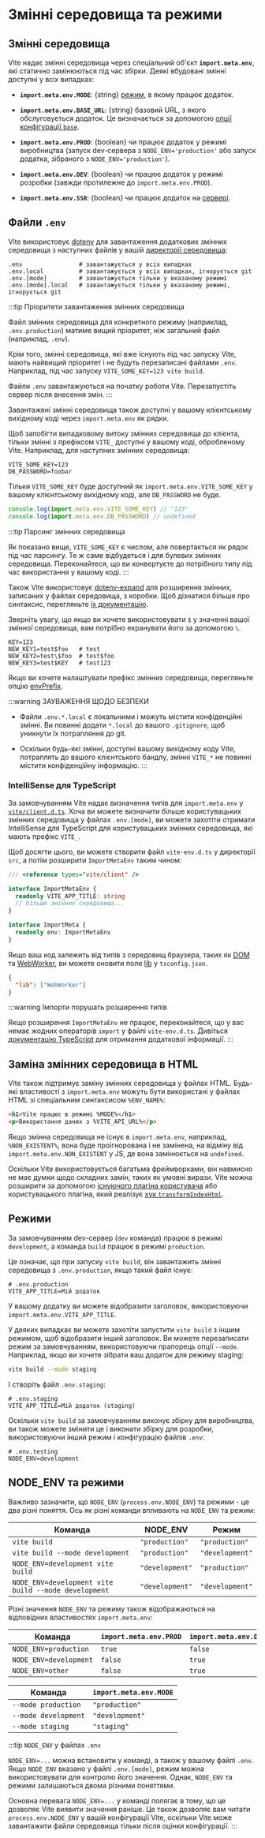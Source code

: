# Змінні середовища та режими

## Змінні середовища

Vite надає змінні середовища через спеціальний об'єкт **`import.meta.env`**, які статично замінюються під час збірки. Деякі вбудовані змінні доступні у всіх випадках:

- **`import.meta.env.MODE`**: {string} [режим](#режими), в якому працює додаток.

- **`import.meta.env.BASE_URL`**: {string} базовий URL, з якого обслуговується додаток. Це визначається за допомогою [опції конфігурації `base`](/config/shared-options.md#base).

- **`import.meta.env.PROD`**: {boolean} чи працює додаток у режимі виробництва (запуск dev-сервера з `NODE_ENV='production'` або запуск додатка, зібраного з `NODE_ENV='production'`).

- **`import.meta.env.DEV`**: {boolean} чи працює додаток у режимі розробки (завжди протилежне до `import.meta.env.PROD`).

- **`import.meta.env.SSR`**: {boolean} чи працює додаток на [сервері](./ssr.md#conditional-logic).

## Файли `.env`

Vite використовує [dotenv](https://github.com/motdotla/dotenv) для завантаження додаткових змінних середовища з наступних файлів у вашій [директорії середовища](/config/shared-options.md#envdir):

```
.env                # завантажується у всіх випадках
.env.local          # завантажується у всіх випадках, ігнорується git
.env.[mode]         # завантажується тільки у вказаному режимі
.env.[mode].local   # завантажується тільки у вказаному режимі, ігнорується git
```

:::tip Пріоритети завантаження змінних середовища

Файл змінних середовища для конкретного режиму (наприклад, `.env.production`) матиме вищий пріоритет, ніж загальний файл (наприклад, `.env`).

Крім того, змінні середовища, які вже існують під час запуску Vite, мають найвищий пріоритет і не будуть перезаписані файлами `.env`. Наприклад, під час запуску `VITE_SOME_KEY=123 vite build`.

Файли `.env` завантажуються на початку роботи Vite. Перезапустіть сервер після внесення змін.
:::

Завантажені змінні середовища також доступні у вашому клієнтському вихідному коді через `import.meta.env` як рядки.

Щоб запобігти випадковому витоку змінних середовища до клієнта, тільки змінні з префіксом `VITE_` доступні у вашому коді, обробленому Vite. Наприклад, для наступних змінних середовища:

```[.env]
VITE_SOME_KEY=123
DB_PASSWORD=foobar
```

Тільки `VITE_SOME_KEY` буде доступний як `import.meta.env.VITE_SOME_KEY` у вашому клієнтському вихідному коді, але `DB_PASSWORD` не буде.

```js
console.log(import.meta.env.VITE_SOME_KEY) // "123"
console.log(import.meta.env.DB_PASSWORD) // undefined
```

:::tip Парсинг змінних середовища

Як показано вище, `VITE_SOME_KEY` є числом, але повертається як рядок під час парсингу. Те ж саме відбудеться і для булевих змінних середовища. Переконайтеся, що ви конвертуєте до потрібного типу під час використання у вашому коді.
:::

Також Vite використовує [dotenv-expand](https://github.com/motdotla/dotenv-expand) для розширення змінних, записаних у файлах середовища, з коробки. Щоб дізнатися більше про синтаксис, перегляньте [їх документацію](https://github.com/motdotla/dotenv-expand#what-rules-does-the-expansion-engine-follow).

Зверніть увагу, що якщо ви хочете використовувати `$` у значенні вашої змінної середовища, вам потрібно екранувати його за допомогою `\`.

```[.env]
KEY=123
NEW_KEY1=test$foo   # test
NEW_KEY2=test\$foo  # test$foo
NEW_KEY3=test$KEY   # test123
```

Якщо ви хочете налаштувати префікс змінних середовища, перегляньте опцію [envPrefix](/config/shared-options.html#envprefix).

:::warning ЗАУВАЖЕННЯ ЩОДО БЕЗПЕКИ

- Файли `.env.*.local` є локальними і можуть містити конфіденційні змінні. Ви повинні додати `*.local` до вашого `.gitignore`, щоб уникнути їх потрапляння до git.

- Оскільки будь-які змінні, доступні вашому вихідному коду Vite, потраплять до вашого клієнтського бандлу, змінні `VITE_*` не повинні містити конфіденційну інформацію.
  :::

### IntelliSense для TypeScript

За замовчуванням Vite надає визначення типів для `import.meta.env` у [`vite/client.d.ts`](https://github.com/vitejs/vite/blob/main/packages/vite/client.d.ts). Хоча ви можете визначити більше користувацьких змінних середовища у файлах `.env.[mode]`, ви можете захотіти отримати IntelliSense для TypeScript для користувацьких змінних середовища, які мають префікс `VITE_`.

Щоб досягти цього, ви можете створити файл `vite-env.d.ts` у директорії `src`, а потім розширити `ImportMetaEnv` таким чином:

```typescript [vite-env.d.ts]
/// <reference types="vite/client" />

interface ImportMetaEnv {
  readonly VITE_APP_TITLE: string
  // більше змінних середовища...
}

interface ImportMeta {
  readonly env: ImportMetaEnv
}
```

Якщо ваш код залежить від типів з середовищ браузера, таких як [DOM](https://github.com/microsoft/TypeScript/blob/main/src/lib/dom.generated.d.ts) та [WebWorker](https://github.com/microsoft/TypeScript/blob/main/src/lib/webworker.generated.d.ts), ви можете оновити поле [lib](https://www.typescriptlang.org/tsconfig#lib) у `tsconfig.json`.

```json [tsconfig.json]
{
  "lib": ["WebWorker"]
}
```

:::warning Імпорти порушать розширення типів

Якщо розширення `ImportMetaEnv` не працює, переконайтеся, що у вас немає жодних операторів `import` у файлі `vite-env.d.ts`. Дивіться [документацію TypeScript](https://www.typescriptlang.org/docs/handbook/2/modules.html#how-javascript-modules-are-defined) для отримання додаткової інформації.
:::

## Заміна змінних середовища в HTML

Vite також підтримує заміну змінних середовища у файлах HTML. Будь-які властивості з `import.meta.env` можуть бути використані у файлах HTML зі спеціальним синтаксисом `%ENV_NAME%`:

```html
<h1>Vite працює в режимі %MODE%</h1>
<p>Використання даних з %VITE_API_URL%</p>
```

Якщо змінна середовища не існує в `import.meta.env`, наприклад, `%NON_EXISTENT%`, вона буде проігнорована і не замінена, на відміну від `import.meta.env.NON_EXISTENT` у JS, де вона замінюється на `undefined`.

Оскільки Vite використовується багатьма фреймворками, він навмисно не має думки щодо складних замін, таких як умовні вирази. Vite можна розширити за допомогою [існуючого плагіна користувача](https://github.com/vitejs/awesome-vite#transformers) або користувацького плагіна, який реалізує [хук `transformIndexHtml`](./api-plugin#transformindexhtml).

## Режими

За замовчуванням dev-сервер (`dev` команда) працює в режимі `development`, а команда `build` працює в режимі `production`.

Це означає, що при запуску `vite build`, він завантажить змінні середовища з `.env.production`, якщо такий файл існує:

```
# .env.production
VITE_APP_TITLE=Мій додаток
```

У вашому додатку ви можете відобразити заголовок, використовуючи `import.meta.env.VITE_APP_TITLE`.

У деяких випадках ви можете захотіти запустити `vite build` з іншим режимом, щоб відобразити інший заголовок. Ви можете перезаписати режим за замовчуванням, використовуючи прапорець опції `--mode`. Наприклад, якщо ви хочете зібрати ваш додаток для режиму staging:

```bash
vite build --mode staging
```

І створіть файл `.env.staging`:

```
# .env.staging
VITE_APP_TITLE=Мій додаток (staging)
```

Оскільки `vite build` за замовчуванням виконує збірку для виробництва, ви також можете змінити це і виконати збірку для розробки, використовуючи інший режим і конфігурацію файлів `.env`:

```
# .env.testing
NODE_ENV=development
```

## NODE_ENV та режими

Важливо зазначити, що `NODE_ENV` (`process.env.NODE_ENV`) та режими - це два різні поняття. Ось як різні команди впливають на `NODE_ENV` та режим:

| Команда                                              | NODE_ENV        | Режим            |
| ---------------------------------------------------- | --------------- | --------------- |
| `vite build`                                         | `"production"`  | `"production"`  |
| `vite build --mode development`                      | `"production"`  | `"development"` |
| `NODE_ENV=development vite build`                    | `"development"` | `"production"`  |
| `NODE_ENV=development vite build --mode development` | `"development"` | `"development"` |

Різні значення `NODE_ENV` та режиму також відображаються на відповідних властивостях `import.meta.env`:

| Команда                | `import.meta.env.PROD` | `import.meta.env.DEV` |
| ---------------------- | ---------------------- | --------------------- |
| `NODE_ENV=production`  | `true`                 | `false`               |
| `NODE_ENV=development` | `false`                | `true`                |
| `NODE_ENV=other`       | `false`                | `true`                |

| Команда              | `import.meta.env.MODE` |
| -------------------- | ---------------------- |
| `--mode production`  | `"production"`         |
| `--mode development` | `"development"`        |
| `--mode staging`     | `"staging"`            |

:::tip `NODE_ENV` у файлах `.env`

`NODE_ENV=...` можна встановити у команді, а також у вашому файлі `.env`. Якщо `NODE_ENV` вказано у файлі `.env.[mode]`, режим можна використовувати для контролю його значення. Однак, `NODE_ENV` та режими залишаються двома різними поняттями.

Основна перевага `NODE_ENV=...` у команді полягає в тому, що це дозволяє Vite виявити значення раніше. Це також дозволяє вам читати `process.env.NODE_ENV` у вашій конфігурації Vite, оскільки Vite може завантажити файли середовища тільки після оцінки конфігурації.
:::

